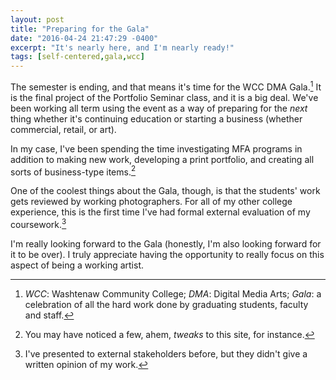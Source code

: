```yaml
---
layout: post
title: "Preparing for the Gala"
date: "2016-04-24 21:47:29 -0400"
excerpt: "It's nearly here, and I'm nearly ready!"
tags: [self-centered,gala,wcc]
---
```


The semester is ending, and that means it's time for the WCC DMA Gala.[^terms] It is the final project of the Portfolio Seminar class, and it is a big deal. We've been working all term using the event as a way of preparing for the *next* thing whether it's continuing education or starting a business (whether commercial, retail, or art).

In my case, I've been spending the time investigating MFA programs in addition to making new work, developing a print portfolio, and creating all sorts of business-type items.[^tweak]

One of the coolest things about the Gala, though, is that the students' work gets reviewed by working photographers. For all of my other college experience, this is the first time I've had formal external evaluation of my coursework.[^present]

I'm really looking forward to the Gala (honestly, I'm also looking forward for it to be over). I truly appreciate having the opportunity to really focus on this aspect of being a working artist.

[^terms]: _WCC_: Washtenaw Community College; _DMA_: Digital Media Arts; _Gala_: a celebration of all the hard work done by graduating students, faculty and staff.

[^present]: I've presented to external stakeholders before, but they didn't give a written opinion of my work.

[^tweak]:  You may have noticed a few, ahem, *tweaks* to this site, for instance.
